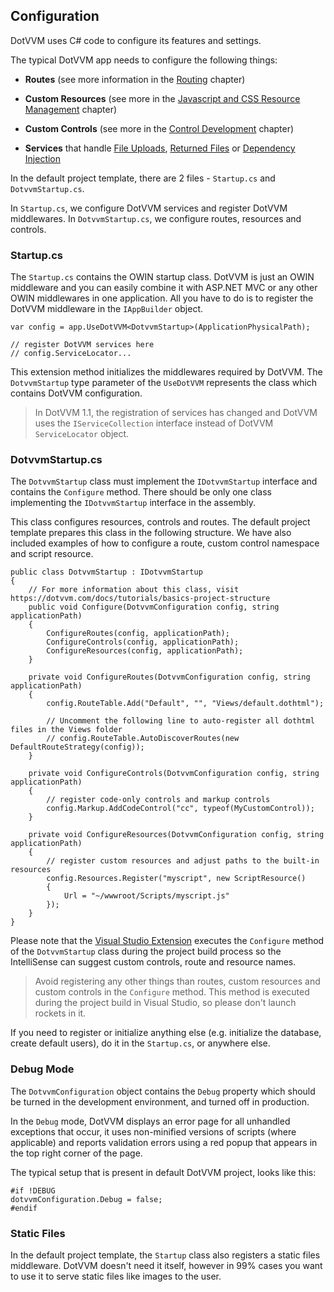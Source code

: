 ## Configuration

DotVVM uses C# code to configure its features and settings. 

The typical DotVVM app needs to configure the following things:

+ **Routes** (see more information in the [Routing](/docs/tutorials/basics-routing/{branch}) chapter)

+ **Custom Resources** (see more in the [Javascript and CSS Resource Management](/docs/tutorials/basics-javascript-and-css/{branch}) chapter)

+ **Custom Controls** (see more in the [Control Development](/docs/tutorials/control-development-introduction/{branch}) chapter)

+ **Services** that handle [File Uploads](/docs/controls/builtin/FileUpload/{branch}), [Returned Files](/docs/tutorials/advanced-returning-files/{branch}) or [Dependency Injection](/docs/tutorials/advanced-ioc-di-container/{branch})

In the default project template, there are 2 files - `Startup.cs` and `DotvvmStartup.cs`. 

In `Startup.cs`, we configure DotVVM services and register DotVVM middlewares. In `DotvvmStartup.cs`, we configure routes, resources and controls.


### Startup.cs

The `Startup.cs` contains the OWIN startup class. DotVVM is just an OWIN middleware and you can easily combine it with ASP.NET MVC or any other OWIN middlewares in one application. All you have to do is to register the DotVVM middleware in the `IAppBuilder` object.

```CSHARP
var config = app.UseDotVVM<DotvvmStartup>(ApplicationPhysicalPath);

// register DotVVM services here
// config.ServiceLocator...
```

This extension method initializes the middlewares required by DotVVM. The `DotvvmStartup` type parameter of the `UseDotVVM` represents the class which contains DotVVM configuration.

> In DotVVM 1.1, the registration of services has changed and DotVVM uses the `IServiceCollection` interface instead of DotVVM `ServiceLocator` object.

### DotvvmStartup.cs

The `DotvvmStartup` class must implement the `IDotvvmStartup` interface and contains the `Configure` method. There should be only one class implementing the `IDotvvmStartup` interface in the assembly.

This class configures resources, controls and routes. The default project template prepares this class in the following structure. 
We have also included examples of how to configure a route, custom control namespace and script resource.

```CSHARP
public class DotvvmStartup : IDotvvmStartup
{
    // For more information about this class, visit https://dotvvm.com/docs/tutorials/basics-project-structure
    public void Configure(DotvvmConfiguration config, string applicationPath)
    {
        ConfigureRoutes(config, applicationPath);
        ConfigureControls(config, applicationPath);
        ConfigureResources(config, applicationPath);
    }

    private void ConfigureRoutes(DotvvmConfiguration config, string applicationPath)
    {
        config.RouteTable.Add("Default", "", "Views/default.dothtml");

        // Uncomment the following line to auto-register all dothtml files in the Views folder
        // config.RouteTable.AutoDiscoverRoutes(new DefaultRouteStrategy(config));    
    }

    private void ConfigureControls(DotvvmConfiguration config, string applicationPath)
    {
        // register code-only controls and markup controls
        config.Markup.AddCodeControl("cc", typeof(MyCustomControl));
    }

    private void ConfigureResources(DotvvmConfiguration config, string applicationPath)
    {
        // register custom resources and adjust paths to the built-in resources
        config.Resources.Register("myscript", new ScriptResource()
        {
            Url = "~/wwwroot/Scripts/myscript.js"
        });
    }
}
```

Please note that the [Visual Studio Extension](/landing/dotvvm-for-visual-studio-extension) executes the `Configure` method of the `DotvvmStartup` class during the project build process so the IntelliSense can suggest custom controls, route and resource names.

> Avoid registering any other things than routes, custom resources and custom controls in the `Configure` method.
> This method is executed during the project build in Visual Studio, so please don't launch rockets in it.

If you need to register or initialize anything else (e.g. initialize the database, create default users), do it in the `Startup.cs`, or anywhere else.

### Debug Mode

The `DotvvmConfiguration` object contains the `Debug` property which should be turned in the development environment, and turned off in production.

In the `Debug` mode, DotVVM displays an error page for all unhandled exceptions that occur, it uses non-minified versions of scripts (where applicable) and reports validation errors using a red popup that appears in the top right corner of the page. 

The typical setup that is present in default DotVVM project, looks like this:

```CSHARP
#if !DEBUG
dotvvmConfiguration.Debug = false;
#endif
```

### Static Files

In the default project template, the `Startup` class also registers a static files middleware. DotVVM doesn't need it itself, however in 99% cases you want to use it to serve static files like images to the user.